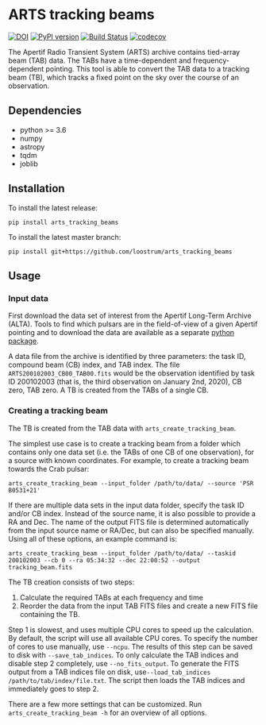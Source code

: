 # ARTS tracking beams
[![DOI](https://zenodo.org/badge/291081079.svg)](https://zenodo.org/badge/latestdoi/291081079)
[![PyPI version](https://badge.fury.io/py/arts-tracking-beams.svg)](https://badge.fury.io/py/arts-tracking-beams)
[![Build Status](https://travis-ci.com/loostrum/arts_tracking_beams.svg?branch=master)](https://travis-ci.com/loostrum/arts_tracking_beams)
[![codecov](https://codecov.io/gh/loostrum/arts_tracking_beams/branch/master/graph/badge.svg)](https://codecov.io/gh/loostrum/arts_tracking_beams)

The Apertif Radio Transient System (ARTS) archive contains tied-array beam (TAB) data. The TABs have a time-dependent and
frequency-dependent pointing. This tool is able to convert the TAB data to a tracking beam (TB), which tracks a fixed point
on the sky over the course of an observation. 

## Dependencies
* python >= 3.6
* numpy
* astropy
* tqdm
* joblib

## Installation
To install the latest release:

`pip install arts_tracking_beams`
  
To install the latest master branch:
 
`pip install git+https://github.com/loostrum/arts_tracking_beams`

## Usage

### Input data
First download the data set of interest from the Apertif Long-Term Archive (ALTA). Tools to find which pulsars are in the 
field-of-view of a given Apertif pointing and to download the data are available as a separate
[python package](https://github.com/loostrum/arts_tools).

A data file from the archive is identified by three parameters: the task ID, compound beam (CB) index, and TAB index.
The file `ARTS200102003_CB00_TAB00.fits` would be the observation identified by task ID 200102003
(that is, the third observation on January 2nd, 2020), CB zero, TAB zero. A TB is created from the TABs of a single CB.

### Creating a tracking beam
The TB is created from the TAB data with `arts_create_tracking_beam`. 

The simplest use case is to create a tracking beam
from a folder which contains only one data set (i.e. the TABs of one CB of one observation), for a source with known 
coordinates. For example, to create a tracking beam towards the Crab pulsar:

`arts_create_tracking_beam --input_folder /path/to/data/ --source 'PSR B0531+21'`

If there are multiple data sets in the input data folder, specify the task ID and/or CB index. Instead of the source name,
it is also possible to provide a RA and Dec. The name of the output FITS file is determined automatically from the input 
source name or RA/Dec, but can also be specified manually. Using all of these options, an example command is:

`arts_create_tracking_beam --input_folder /path/to/data/ --taskid 200102003 --cb 0 --ra 05:34:32 --dec 22:00:52 --output tracking_beam.fits`

The TB creation consists of two steps:
1. Calculate the required TABs at each frequency and time
2. Reorder the data from the input TAB FITS files and create a new FITS file containing the TB.

Step 1 is slowest, and uses multiple CPU cores to speed up the calculation. By default, the script will use all 
available CPU cores. To specify the number of cores to use manually, use `--ncpu`. The results of this step can be 
saved to disk with `--save_tab_indices`. To only calculate the TAB indices and disable step 2 completely, use 
`--no_fits_output`. 
To generate the FITS output from a TAB indices file on disk, use`--load_tab_indices /path/to/tab/index/file.txt`.
The script then loads the TAB indices and immediately goes to step 2.

There are a few more settings that can be customized. Run `arts_create_tracking_beam -h` for an overview of all options.

  


